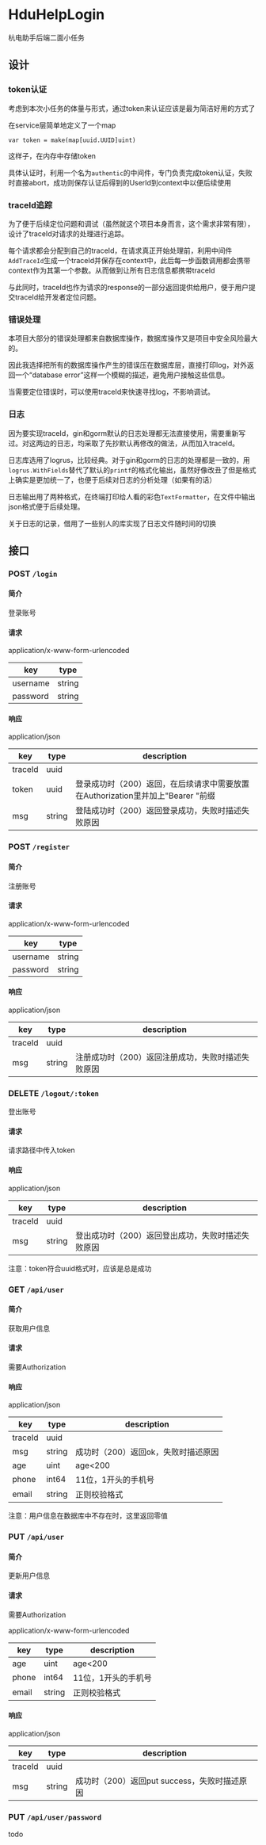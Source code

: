 # HduHelpLogin
杭电助手后端二面小任务

## 设计

### token认证

考虑到本次小任务的体量与形式，通过token来认证应该是最为简洁好用的方式了

在service层简单地定义了一个map

```golang
var token = make(map[uuid.UUID]uint)
```

这样子，在内存中存储token

具体认证时，利用一个名为`authentic`的中间件，专门负责完成token认证，失败时直接abort，成功则保存认证后得到的UserId到context中以便后续使用

### traceId追踪

为了便于后续定位问题和调试（虽然就这个项目本身而言，这个需求非常有限），设计了traceId对请求的处理进行追踪。

每个请求都会分配到自己的traceId，在请求真正开始处理前，利用中间件`AddTraceId`生成一个traceId并保存在context中，此后每一步函数调用都会携带context作为其第一个参数。从而做到让所有日志信息都携带traceId

与此同时，traceId也作为请求的response的一部分返回提供给用户，便于用户提交traceId给开发者定位问题。

### 错误处理

本项目大部分的错误处理都来自数据库操作，数据库操作又是项目中安全风险最大的。

因此我选择把所有的数据库操作产生的错误压在数据库层，直接打印log，对外返回一个“database error”这样一个模糊的描述，避免用户接触这些信息。

当需要定位错误时，可以使用traceId来快速寻找log，不影响调试。

### 日志

因为要实现traceId，gin和gorm默认的日志处理都无法直接使用，需要重新写过。对这两边的日志，均采取了先抄默认再修改的做法，从而加入traceId。

日志库选用了logrus，比较经典。对于gin和gorm的日志的处理都是一致的，用`logrus.WithFields`替代了默认的`printf`的格式化输出，虽然好像改丑了但是格式上确实是更加统一了，也便于后续对日志的分析处理（如果有的话）

日志输出用了两种格式，在终端打印给人看的彩色`TextFormatter`，在文件中输出json格式便于后续处理。

关于日志的记录，借用了一些别人的库实现了日志文件随时间的切换

## 接口

### POST `/login`

#### 简介

登录账号

#### 请求

application/x-www-form-urlencoded

| key      | type   |
|----------|--------|
| username | string |
| password | string |

#### 响应

application/json

| key     | type   | description                                          |
|---------|--------|------------------------------------------------------|
| traceId | uuid   |                                                      |
| token   | uuid   | 登录成功时（200）返回，在后续请求中需要放置在Authorization里并加上"Bearer "前缀 |
| msg     | string | 登陆成功时（200）返回登录成功，失败时描述失败原因                           |


### POST `/register`

#### 简介

注册账号

#### 请求

application/x-www-form-urlencoded

| key      | type   |
|----------|--------|
| username | string |
| password | string |

#### 响应

application/json

| key     | type   | description                |
|---------|--------|----------------------------|
| traceId | uuid   |                            |
| msg     | string | 注册成功时（200）返回注册成功，失败时描述失败原因 |

### DELETE `/logout/:token`

登出账号

#### 请求

请求路径中传入token

#### 响应

application/json

| key     | type   | description                |
|---------|--------|----------------------------|
| traceId | uuid   |                            |
| msg     | string | 登出成功时（200）返回登出成功，失败时描述失败原因 |

注意：token符合uuid格式时，应该是总是成功

### GET `/api/user`

#### 简介

获取用户信息

#### 请求

需要Authorization

#### 响应

application/json

| key     | type   | description          |
|---------|--------|----------------------|
| traceId | uuid   |                      |
| msg     | string | 成功时（200）返回ok，失败时描述原因 |
| age     | uint   | age<200              |
| phone   | int64  | 11位，1开头的手机号          |
| email   | string | 正则校验格式               |

注意：用户信息在数据库中不存在时，这里返回零值

### PUT `/api/user`

#### 简介

更新用户信息

#### 请求

需要Authorization

application/x-www-form-urlencoded

| key     | type   | description          |
|---------|--------|----------------------|
| age     | uint   | age<200              |
| phone   | int64  | 11位，1开头的手机号          |
| email   | string | 正则校验格式               |

#### 响应

application/json

| key     | type   | description                   |
|---------|--------|-------------------------------|
| traceId | uuid   |                               |
| msg     | string | 成功时（200）返回put success，失败时描述原因 |

### PUT `/api/user/password`
todo
